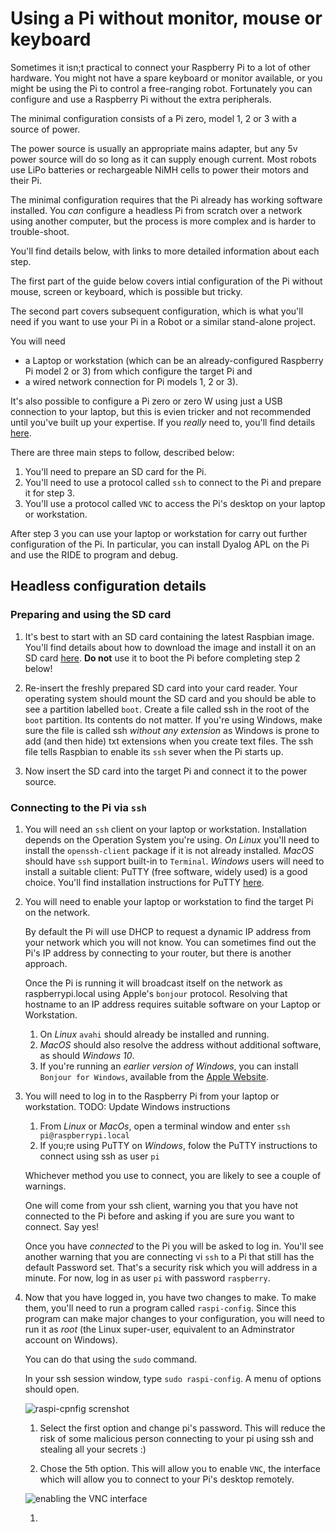 # Using a Pi without monitor, mouse or keyboard

Sometimes it isn;t practical to connect your Raspberry Pi to a lot of other hardware. 
You might not have a spare keyboard or monitor available, or you might be using the Pi
to control a free-ranging robot. Fortunately you can configure and use a Raspberry Pi without the extra peripherals.

The minimal configuration consists of a Pi zero, model 1, 2 or 3 with a source of power.

The power source is usually an appropriate mains adapter, but any 5v power source will do so long as it can supply
enough current. Most robots use LiPo batteries or rechargeable NiMH cells to power their motors and their Pi.

The minimal configuration requires that the Pi already has working software installed.
You *can* configure a headless Pi from scratch over a network using another computer,
but the process is more complex and is harder to trouble-shoot.

You'll find details below, with links to more detailed information about each step.

The first part of the guide below covers intial configuration of the Pi without mouse,
screen or keyboard, which is possible but tricky.

The second part covers subsequent configuration, which is what you'll need if you want to use your Pi in a Robot or
a similar stand-alone project.
 
You will need
* a Laptop or workstation (which can be an already-configured Raspberry Pi model 2 or 3) from which configure the
target Pi and 
* a wired network connection for Pi models 1, 2 or 3).

It's also possible to configure a Pi zero or zero W using just a USB connection to your laptop, but this is evien tricker and not recommended until
you've built up your expertise. If you *really* need to, you'll find details [here](http://blog.gbaman.info/?p=699). 

There are three main steps to follow, described below:
1. You'll need to prepare an SD card for the Pi.
1. You'll need to use a protocol called ```ssh``` to connect to the Pi and prepare it for step 3.
1. You'll use a protocol called ```VNC``` to access the Pi's desktop on your laptop or workstation.

After step 3 you can use your laptop or workstation for carry out further configuration of the Pi.
In particular, you can install Dyalog APL on the Pi and use the RIDE to program and debug.

## Headless configuration details

### Preparing and using the SD card

1. It's best to start with an SD card containing the latest Raspbian image. You'll find details about how to download the
image and install it on an SD card [here](https://www.raspberrypi.org/downloads/raspbian/).
**Do not** use it to boot the Pi before completing step 2 below!

1. Re-insert the freshly prepared SD card into your card reader.
Your operating system should mount the SD card and you should be able to see a partition labelled ```boot```.
Create a file called ssh in the root of the ```boot``` partition. Its contents do not matter.
If you're using Windows, make sure the file is called ssh *without any extension* as Windows is prone to add
(and then hide) txt extensions when you create text files.
The ssh file tells Raspbian to enable its ```ssh``` sever when the Pi starts up.

1. Now insert the SD card into the target Pi and connect it to the power source.

### Connecting to the Pi via ```ssh```

1. You will need an ```ssh``` client on your laptop or workstation. Installation depends on the Operation System you're
using. *On Linux* you'll need to install the ```openssh-client``` package if it is not already installed. *MacOS* should have
```ssh``` support built-in to ```Terminal```. *Windows* users will need to install a suitable client: PuTTY
(free software, widely used) is a good choice. You'll find installation instructions for PuTTY
[here](https://www.chiark.greenend.org.uk/~sgtatham/putty/latest.html).

1. You will need to enable your laptop or workstation to find the target Pi on the network.

    By default the Pi will use DHCP to request a dynamic IP address from your network which you will not know. You can sometimes find out
the Pi's IP address by connecting to your router, but there is another approach.
    
    Once the Pi is running it will broadcast itself on the network as raspberrypi.local using Apple's
```bonjour``` protocol. Resolving that hostname to an IP address
requires suitable software on your Laptop or Workstation.

    1. On *Linux* ```avahi``` should already be installed and running.
    1. *MacOS* should also resolve the address without additional software,
as should *Windows 10*.
    1. If you're running an *earlier version of Windows*, you can install ```Bonjour for Windows```, available from the
[Apple Website](https://support.apple.com/kb/DL999?locale=en_GB).

1. You will need to log in to the Raspberry Pi from your laptop or workstation. TODO: Update Windows instructions

    1. From *Linux* or *MacOs*, open a terminal window and enter ```ssh pi@raspberrypi.local```
    1. If you;re using PuTTY on *Windows*, folow the PuTTY instructions to connect using ssh as user ```pi``` 
    
    Whichever method you use to connect, you are likely to see a couple of warnings.
    
    One will come from your ssh client, warning you that you have not connected to the Pi
    before and asking if you are sure you want to connect. Say yes!
    
    Once you have *connected* to the Pi you will be asked to log in. You'll see another warning that
    you are connecting vi ```ssh``` to a Pi that still has the default Password set. That's a security
    risk which you will address in a minute. For now, log in as user ```pi``` with password
    ```raspberry```.
    
1. Now that you have logged in, you have two changes to make. To make them, you'll need to run a
program called ```raspi-config```. Since this program can make major changes to your configuration, you will need to run
it as *root* (the Linux super-user, equivalent to an Adminstrator account on Windows).

    You can do that using the ```sudo``` command.
    
    In your ssh session window, type ```sudo raspi-config```. A menu of options should open.
    
    ![raspi-cpnfig screnshot](images/raspi-config.png)
    
    1. Select the first option and change pi's password. This will reduce the risk of some malicious person
    connecting to your pi using ssh and stealing all your secrets :)
    
    1. Chose the 5th option. This will allow you to enable ```VNC```, the interface which will allow you to connect to
    your Pi's desktop remotely.
    
    ![enabling the VNC interface](images/option5.png)
    
    1. 
    
    
    


